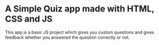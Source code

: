 # A Simple Quiz app made with HTML, CSS and JS

This app is a basic JS project which gives you custom questions and gives feedback whether you answered the question correctly or not.
